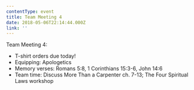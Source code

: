 ```yaml
---
contentType: event
title: Team Meeting 4
date: 2018-05-06T22:14:44.000Z
link: ''
---
```

Team Meeting 4:

* T-shirt orders due today!
* Equipping: Apologetics 
* Memory verses: Romans 5:8, 1 Corinthians 15:3-6, John 14:6
* Team time: Discuss More Than a Carpenter ch. 7-13; The Four Spiritual Laws workshop
